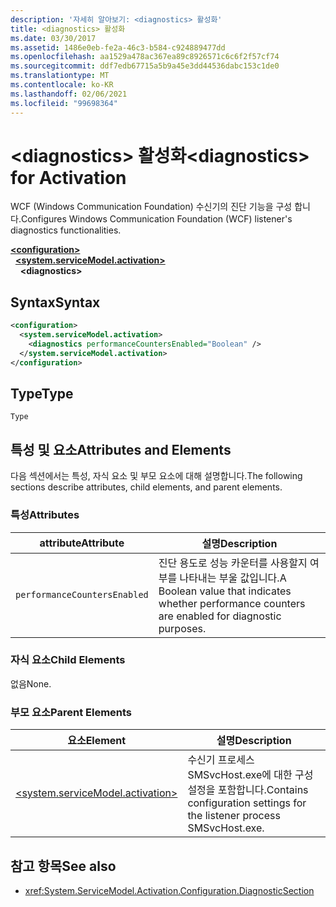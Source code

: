 ```yaml
---
description: '자세히 알아보기: <diagnostics> 활성화'
title: <diagnostics> 활성화
ms.date: 03/30/2017
ms.assetid: 1486e0eb-fe2a-46c3-b584-c924889477dd
ms.openlocfilehash: aa1529a478ac367ea89c8926571c6c6f2f57cf74
ms.sourcegitcommit: ddf7edb67715a5b9a45e3dd44536dabc153c1de0
ms.translationtype: MT
ms.contentlocale: ko-KR
ms.lasthandoff: 02/06/2021
ms.locfileid: "99698364"
---
```

# <a name="diagnostics-for-activation"></a><span data-ttu-id="4047f-103">\<diagnostics> 활성화</span><span class="sxs-lookup"><span data-stu-id="4047f-103">\<diagnostics> for Activation</span></span>

<span data-ttu-id="4047f-104">WCF (Windows Communication Foundation) 수신기의 진단 기능을 구성 합니다.</span><span class="sxs-lookup"><span data-stu-id="4047f-104">Configures Windows Communication Foundation (WCF) listener's diagnostics functionalities.</span></span>  
  
[**\<configuration>**](../configuration-element.md)\
&nbsp;&nbsp;[**\<system.serviceModel.activation>**](system-servicemodel-activation.md)\
&nbsp;&nbsp;&nbsp;&nbsp;**\<diagnostics>**  
  
## <a name="syntax"></a><span data-ttu-id="4047f-105">Syntax</span><span class="sxs-lookup"><span data-stu-id="4047f-105">Syntax</span></span>  
  
```xml  
<configuration>
  <system.serviceModel.activation>
    <diagnostics performanceCountersEnabled="Boolean" />
  </system.serviceModel.activation>
</configuration>
```  
  
## <a name="type"></a><span data-ttu-id="4047f-106">Type</span><span class="sxs-lookup"><span data-stu-id="4047f-106">Type</span></span>  

 `Type`  
  
## <a name="attributes-and-elements"></a><span data-ttu-id="4047f-107">특성 및 요소</span><span class="sxs-lookup"><span data-stu-id="4047f-107">Attributes and Elements</span></span>  

 <span data-ttu-id="4047f-108">다음 섹션에서는 특성, 자식 요소 및 부모 요소에 대해 설명합니다.</span><span class="sxs-lookup"><span data-stu-id="4047f-108">The following sections describe attributes, child elements, and parent elements.</span></span>  
  
### <a name="attributes"></a><span data-ttu-id="4047f-109">특성</span><span class="sxs-lookup"><span data-stu-id="4047f-109">Attributes</span></span>  
  
|<span data-ttu-id="4047f-110">attribute</span><span class="sxs-lookup"><span data-stu-id="4047f-110">Attribute</span></span>|<span data-ttu-id="4047f-111">설명</span><span class="sxs-lookup"><span data-stu-id="4047f-111">Description</span></span>|  
|---------------|-----------------|  
|`performanceCountersEnabled`|<span data-ttu-id="4047f-112">진단 용도로 성능 카운터를 사용할지 여부를 나타내는 부울 값입니다.</span><span class="sxs-lookup"><span data-stu-id="4047f-112">A Boolean value that indicates whether performance counters are enabled for diagnostic purposes.</span></span>|  
  
### <a name="child-elements"></a><span data-ttu-id="4047f-113">자식 요소</span><span class="sxs-lookup"><span data-stu-id="4047f-113">Child Elements</span></span>  

 <span data-ttu-id="4047f-114">없음</span><span class="sxs-lookup"><span data-stu-id="4047f-114">None.</span></span>  
  
### <a name="parent-elements"></a><span data-ttu-id="4047f-115">부모 요소</span><span class="sxs-lookup"><span data-stu-id="4047f-115">Parent Elements</span></span>  
  
|<span data-ttu-id="4047f-116">요소</span><span class="sxs-lookup"><span data-stu-id="4047f-116">Element</span></span>|<span data-ttu-id="4047f-117">설명</span><span class="sxs-lookup"><span data-stu-id="4047f-117">Description</span></span>|  
|-------------|-----------------|  
|[\<system.serviceModel.activation>](system-servicemodel-activation.md)|<span data-ttu-id="4047f-118">수신기 프로세스 SMSvcHost.exe에 대한 구성 설정을 포함합니다.</span><span class="sxs-lookup"><span data-stu-id="4047f-118">Contains configuration settings for the listener process SMSvcHost.exe.</span></span>|  
  
## <a name="see-also"></a><span data-ttu-id="4047f-119">참고 항목</span><span class="sxs-lookup"><span data-stu-id="4047f-119">See also</span></span>

- <xref:System.ServiceModel.Activation.Configuration.DiagnosticSection>
